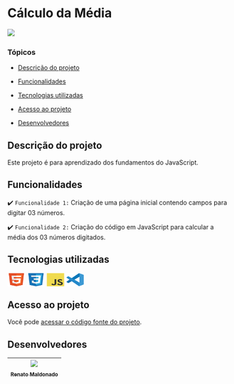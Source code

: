 # Cálculo da Média

<p>
   <img src="http://img.shields.io/static/v1?label=STATUS&message=EM%20DESENVOLVIMENTO&color=RED&style=for-the-badge"/>
</p>

### Tópicos 

- [Descrição do projeto](#descrição-do-projeto)

- [Funcionalidades](#funcionalidades)

- [Tecnologias utilizadas](#tecnologias-utilizadas)

- [Acesso ao projeto](#acesso-ao-projeto)

- [Desenvolvedores](#desenvolvedores)

## Descrição do projeto 

<p align="justify">
Este projeto é para aprendizado dos fundamentos do JavaScript.    
</p>

## Funcionalidades

:heavy_check_mark: `Funcionalidade 1:` Criação de uma página inicial contendo campos para digitar 03 números.

:heavy_check_mark: `Funcionalidade 2:` Criação do código em JavaScript para calcular a média dos 03 números digitados.

## Tecnologias utilizadas
<p>
<img align="center" alt="Renato-html5" height="30" width="40" src="https://raw.githubusercontent.com/devicons/devicon/master/icons/html5/html5-original.svg"> <img align="center" alt="Renato-css3" height="30" width="40" src="https://raw.githubusercontent.com/devicons/devicon/master/icons/css3/css3-original.svg"> <img align="center" alt="Renato-css3" height="30" width="40" src="https://raw.githubusercontent.com/devicons/devicon/master/icons/javascript/javascript-original.svg"> <img align="center" alt="Renato-css3" height="30" width="40" src="https://raw.githubusercontent.com/devicons/devicon/master/icons/vscode/vscode-original.svg">
</p>

## Acesso ao projeto

Você pode [acessar o código fonte do projeto](https://github.com/renthus/inbound-marketing).

## Desenvolvedores
| [<img src="https://avatars.githubusercontent.com/u/49447595?v=4" width=115><br><sub>Renato Maldonado</sub>](https://github.com/renthus)
| :---: |